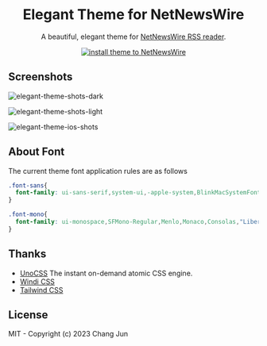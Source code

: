 <h1 align="center">Elegant Theme for NetNewsWire</h1>

<p align="center">A beautiful, elegant theme for <a href="https://netnewswire.com/">NetNewsWire RSS reader</a>.</p>
<p align="center">
  <a href="https://github.com/ChangJun2019/elegant-nnw/releases/download/v0.1.2/Elegant.nnwtheme.zip" alt="install theme">
    <img src="https://img.shields.io/badge/elegant--theme-downloads-00dd83" alt="install theme to NetNewsWire"></img>
  </a>
</p>


## Screenshots

![elegant-theme-shots-dark](https://github.com/ChangJun2019/elegant-nnw/assets/32004895/f37ae337-6dda-49d1-8b09-8e3df22ae175)

![elegant-theme-shots-light](https://github.com/ChangJun2019/elegant-nnw/assets/32004895/a9540ab2-d0ea-4c40-b2ca-bea2d4af81b5)

![elegant-theme-ios-shots](https://github.com/ChangJun2019/elegant-nnw/assets/32004895/cb246b25-66d1-495e-b788-79cbf8fb0cf5)

## About Font

The current theme font application rules are as follows

```css
.font-sans{
  font-family: ui-sans-serif,system-ui,-apple-system,BlinkMacSystemFont,"Segoe UI",Roboto,"Helvetica Neue",Arial,"Noto Sans",sans-serif,"Apple Color Emoji","Segoe UI Emoji","Segoe UI Symbol","Noto Color Emoji";
}

.font-mono{
  font-family: ui-monospace,SFMono-Regular,Menlo,Monaco,Consolas,"Liberation Mono","Courier New",monospace
}
```

## Thanks

- [UnoCSS](https://github.com/unocss/unocss) The instant on-demand atomic CSS engine. 
- [Windi CSS](https://windicss.org/)
- [Tailwind CSS](https://tailwindcss.com/)


## License

MIT - Copyright (c) 2023 Chang Jun
